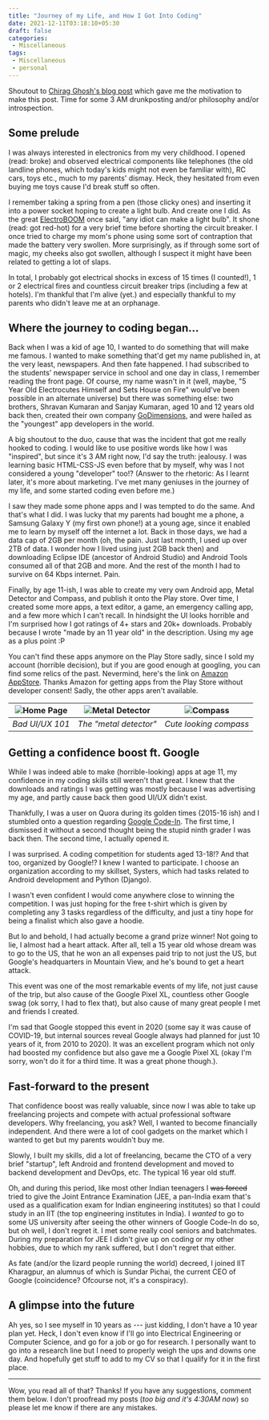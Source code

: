 ```yaml
---
title: "Journey of my Life, and How I Got Into Coding"
date: 2021-12-11T03:18:10+05:30
draft: false
categories:
 - Miscellaneous
tags:
 - Miscellaneous
 - personal
---
```


Shoutout to [Chirag Ghosh's blog post](https://blog.chiragghosh.me/posts/fear-of-coding/) which gave me the motivation to make this post. Time for some 3 AM drunkposting and/or philosophy and/or introspection.

## Some prelude

I was always interested in electronics from my very childhood. I opened (read: broke) and observed electrical components like telephones (the old landline phones, which today's kids might not even be familiar with), RC cars, toys etc., much to my parents' dismay. Heck, they hesitated from even buying me toys cause I'd break stuff so often.

I remember taking a spring from a pen (those clicky ones) and inserting it into a power socket hoping to create a light bulb. And create one I did. As the great [ElectroBOOM](https://www.youtube.com/user/msadaghd) once said, "any idiot can make a light bulb". It shone (read: got red-hot) for a very brief time before shorting the circuit breaker. I once tried to charge my mom's phone using some sort of contraption that made the battery very swollen. More surprisingly, as if through some sort of magic, my cheeks also got swollen, although I suspect it might have been related to getting a lot of slaps.

In total, I probably got  electrical shocks in excess of 15 times (I counted!), 1 or 2 electrical fires and countless circuit breaker trips (including a few at hotels). I'm thankful that I'm alive (yet.) and especially thankful to my parents who didn't leave me at an orphanage.

## Where the journey to coding began...

Back when I was a kid of age 10, I wanted to do something that will make me famous. I wanted to make something that'd get my name published in, at the very least, newspapers. And then fate happened. I had subscribed to the students' newspaper service in school and one day in class, I remember reading the front page. Of course, my name wasn't in it (well, maybe, "5 Year Old Electrocutes Himself and Sets House on Fire" would've been possible in an alternate universe) but there was something else: two brothers, Shravan Kumaran and Sanjay Kumaran, aged 10 and 12 years old back then, created their own company [GoDimensions](http://www.godimensions.com/), and were hailed as the "youngest" app developers in the world.

A big shoutout to the duo, cause that was the incident that got me really hooked to coding. I would like to use positive words like how I was "inspired", but since it's 3 AM right now, I'd say the truth: jealousy. I was learning basic HTML-CSS-JS even before that by myself, why was I not considered a young "developer" too!? (Answer to the rhetoric: As I learnt later, it's more about marketing. I've met many geniuses in the journey of my life, and some started coding even before me.)

I saw they made some phone apps and I was tempted to do the same. And that's what I did. I was lucky that my parents had bought me a phone, a Samsung Galaxy Y (my first own phone!) at a young age, since it enabled me to learn by myself off the internet a lot. Back in those days, we had a data cap of 2GB per month (oh, the pain. Just last month, I used up over 2TB of data. I wonder how I lived using just 2GB back then) and downloading Eclipse IDE (ancestor of Android Studio) and Android Tools consumed all of that 2GB and more. And the rest of the month I had to survive on 64 Kbps internet. Pain.

Finally, by age 11-ish, I was able to create my very own Android app, Metal Detector and Compass, and publish it onto the Play store. Over time, I created some more apps, a text editor, a game, an emergency calling app, and a few more which I can't recall. In hindsight the UI looks horrible and I'm surprised how I got ratings of 4+ stars and 20k+ downloads. Probably because I wrote "made by an 11 year old" in the description. Using my age as a plus point :P

You can't find these apps anymore on the Play Store sadly, since I sold my account (horrible decision), but if you are good enough at googling, you can find some relics of the past. Nevermind, here's the link on [Amazon AppStore](https://www.amazon.com/Alive-Fusion-Metal-Detector-Compass/dp/B00F71YXMS). Thanks Amazon for getting apps from the Play Store without developer consent! Sadly, the other apps aren't available.

| ![Home Page](/images/journey-mdac-0.jpg) | ![Metal Detector](/images/journey-mdac-1.jpg) | ![Compass](/images/journey-mdac-2.jpg) |
| :---: | :---: | :---: |
| *Bad UI/UX 101* | *The "metal detector"* | *Cute looking compass* |

## Getting a confidence boost ft. Google

While I was indeed able to make (horrible-looking) apps at age 11, my confidence in my coding skills still weren't that great. I knew that the downloads and ratings I was getting was mostly because I was advertising my age, and partly cause back then good UI/UX didn't exist.

Thankfully, I was a user on Quora during its golden times (2015-16 ish) and I stumbled onto a question regarding [Google Code-In](https://codein.withgoogle.com/). The first time, I dismissed it without a second thought being the stupid ninth grader I was back then. The second time, I actually opened it.

I was surprised. A coding competition for students aged 13-18!? And that too, organized by Google!? I knew I wanted to participate. I choose an organization according to my skillset, Systers, which had tasks related to Android development and Python (Django).

I wasn't even confident I would come anywhere close to winning the competition. I was just hoping for the free t-shirt which is given by completing any 3 tasks regardless of the difficulty, and just a tiny hope for being a finalist which also gave a hoodie.

But lo and behold, I had actually become a grand prize winner! Not going to lie, I almost had a heart attack. After all, tell a 15 year old whose dream was to go to the US, that he won an all expenses paid trip to not just the US, but Google's headquarters in Mountain View, and he's bound to get a heart attack.

This event was one of the most remarkable events of my life, not just cause of the trip, but also cause of the Google Pixel XL, countless other Google swag (ok sorry, I had to flex that), but also cause of many great people I met and friends I created.

I'm sad that Google stopped this event in 2020 (some say it was cause of COVID-19, but internal sources reveal Google always had planned for just 10 years of it, from 2010 to 2020). It was an excellent program which not only had boosted my confidence but also gave me a Google Pixel XL (okay I'm sorry, won't do it for a third time. It was a great phone though.).

## Fast-forward to the present

That confidence boost was really valuable, since now I was able to take up freelancing projects and compete with actual professional software developers. Why freelancing, you ask? Well, I wanted to become financially independent. And there were a lot of cool gadgets on the market which I wanted to get but my parents wouldn't buy me.

Slowly, I built my skills, did a lot of freelancing, became the CTO of a very brief "startup", left Android and frontend development and moved to backend development and DevOps, etc. The typical 16 year old stuff.

Oh, and during this period, like most other Indian teenagers I ~~was forced~~ tried to give the Joint Entrance Examination (JEE, a pan-India exam that's used as a qualification exam for Indian engineering institutes) so that I could study in an IIT (the top engineering institutes in India). I _wanted_ to go to some US university after seeing the other winners of Google Code-In do so, but oh well, I don't regret it. I met some really cool seniors and batchmates. During my preparation for JEE I didn't give up on coding or my other hobbies, due to which my rank suffered, but I don't regret that either.

As fate (and/or the lizard people running the world) decreed, I joined IIT Kharagpur, an alumnus of which is Sundar Pichai, the current CEO of Google (coincidence? Ofcourse not, it's a conspiracy).

## A glimpse into the future

Ah yes, so I see myself in 10 years as --- just kidding, I don't have a 10 year plan yet. Heck, I don't even know if I'll go into Electrical Engineering or Computer Science, and go for a job or go for research. I personally want to go into a research line but I need to properly weigh the ups and downs one day. And hopefully get stuff to add to my CV so that I qualify for it in the first place.

---

Wow, you read all of that? Thanks! If you have any suggestions, comment them below. I don't proofread my posts (_too big and it's 4:30AM now_) so please let me know if there are any mistakes.